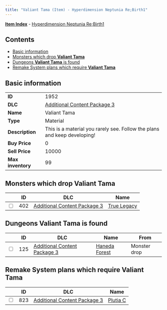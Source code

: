 ```yaml
---
title: "Valiant Tama (Item) - Hyperdimension Neptunia Re;Birth1"
---
```


[**Item Index**](/neptunia/rb1/item/index.html) - [Hyperdimension Neptunia Re;Birth1](/neptunia/rb1)

## Contents

- [Basic information](#basic-information)
- [Monsters which drop **Valiant Tama**](#monsters-which-drop-valiant-tama)
- [Dungeons **Valiant Tama** is found](#dungeons-valiant-tama-is-found)
- [Remake System plans which require **Valiant Tama**](#remake-system-plans-which-require-valiant-tama)

## Basic information

|   |   |
| -- | -- |
| **ID** | 1952 |
| **DLC** | [Additional Content Package 3](/neptunia/rb1/dlc/12-pack3.html) |
| **Name** | Valiant Tama |
| **Type** | Material |
| **Description** | This is a material you rarely see. Follow the plans and keep developing! |
| **Buy Price** | 0 |
| **Sell Price** | 10000 |
| **Max inventory** | 99 |


## Monsters which drop **Valiant Tama**

|    | ID | DLC | Name |
| -- | -- | --- | ---- |
| <input type="checkbox" id="rb1-monster-12-402" class="trackbox" /> | 402 | [Additional Content Package 3](/neptunia/rb1/dlc/12-pack3.html) | [True Legacy](/neptunia/rb1/monster/12-402-true-legacy.html) |


## Dungeons **Valiant Tama** is found

|    | ID | DLC | Name | From |
| -- | -- | --- | ---- | ---- |
| <input type="checkbox" id="rb1-dungeon-12-125" class="trackbox" /> | 125 | [Additional Content Package 3](/neptunia/rb1/dlc/12-pack3.html) | [Haneda Forest](/neptunia/rb1/dungeon/12-125-haneda-forest.html) | Monster drop |


## Remake System plans which require **Valiant Tama**

|    | ID | DLC | Name |
| -- | -- | --- | ---- |
| <input type="checkbox" id="rb1-quest-12-823" class="trackbox" /> | 823 | [Additional Content Package 3](/neptunia/rb1/dlc/12-pack3.html) | [Plutia C](/neptunia/rb1/quest/12-823-plutia-c.html) |
